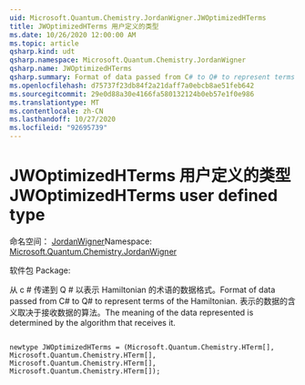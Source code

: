 ```yaml
---
uid: Microsoft.Quantum.Chemistry.JordanWigner.JWOptimizedHTerms
title: JWOptimizedHTerms 用户定义的类型
ms.date: 10/26/2020 12:00:00 AM
ms.topic: article
qsharp.kind: udt
qsharp.namespace: Microsoft.Quantum.Chemistry.JordanWigner
qsharp.name: JWOptimizedHTerms
qsharp.summary: Format of data passed from C# to Q# to represent terms of the Hamiltonian. The meaning of the data represented is determined by the algorithm that receives it.
ms.openlocfilehash: d75737f23db84f2a21daff7a0ebcb8ae51feb642
ms.sourcegitcommit: 29e0d88a30e4166fa580132124b0eb57e1f0e986
ms.translationtype: MT
ms.contentlocale: zh-CN
ms.lasthandoff: 10/27/2020
ms.locfileid: "92695739"
---
```

# <a name="jwoptimizedhterms-user-defined-type"></a><span data-ttu-id="6eaa9-102">JWOptimizedHTerms 用户定义的类型</span><span class="sxs-lookup"><span data-stu-id="6eaa9-102">JWOptimizedHTerms user defined type</span></span>

<span data-ttu-id="6eaa9-103">命名空间： [JordanWigner](xref:Microsoft.Quantum.Chemistry.JordanWigner)</span><span class="sxs-lookup"><span data-stu-id="6eaa9-103">Namespace: [Microsoft.Quantum.Chemistry.JordanWigner](xref:Microsoft.Quantum.Chemistry.JordanWigner)</span></span>

<span data-ttu-id="6eaa9-104">软件包 [](https://nuget.org/packages/)</span><span class="sxs-lookup"><span data-stu-id="6eaa9-104">Package: [](https://nuget.org/packages/)</span></span>


<span data-ttu-id="6eaa9-105">从 c # 传递到 Q # 以表示 Hamiltonian 的术语的数据格式。</span><span class="sxs-lookup"><span data-stu-id="6eaa9-105">Format of data passed from C# to Q# to represent terms of the Hamiltonian.</span></span>
<span data-ttu-id="6eaa9-106">表示的数据的含义取决于接收数据的算法。</span><span class="sxs-lookup"><span data-stu-id="6eaa9-106">The meaning of the data represented is determined by the algorithm that receives it.</span></span>

```qsharp

newtype JWOptimizedHTerms = (Microsoft.Quantum.Chemistry.HTerm[], Microsoft.Quantum.Chemistry.HTerm[], Microsoft.Quantum.Chemistry.HTerm[], Microsoft.Quantum.Chemistry.HTerm[]);
```

